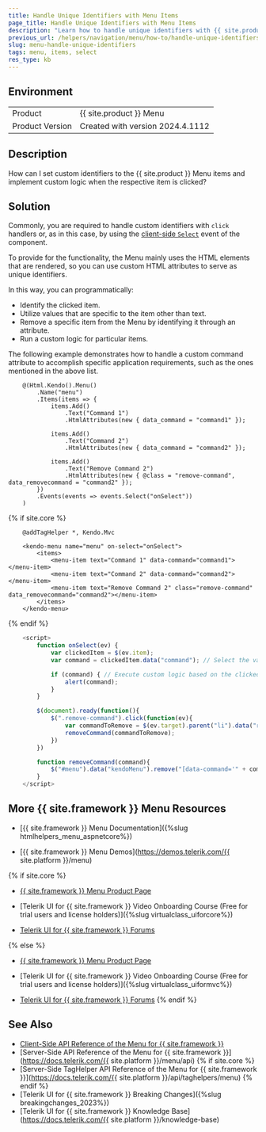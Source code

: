 ```yaml
---
title: Handle Unique Identifiers with Menu Items
page_title: Handle Unique Identifiers with Menu Items
description: "Learn how to handle unique identifiers with {{ site.product }} Menu items in {{ site.framework }} applications."
previous_url: /helpers/navigation/menu/how-to/handle-unique-identifiers, /html-helpers/navigation/menu/how-to/handle-unique-identifiers
slug: menu-handle-unique-identifiers
tags: menu, items, select
res_type: kb
---
```


## Environment
<table>
 <tr>
  <td>Product</td>
  <td>{{ site.product }} Menu</td>
 </tr>
 <tr>
  <td>Product Version</td>
  <td>Created with version 2024.4.1112</td>
 </tr>
</table>

## Description
How can I set custom identifiers to the {{ site.product }} Menu items and implement custom logic when the respective item is clicked?

## Solution
Commonly, you are required to handle custom identifiers with `click` handlers or, as in this case, by using the [client-side `Select`](/api/kendo.mvc.ui.fluent/menueventbuilder#selectsystemstring) event of the component.

To provide for the functionality, the Menu mainly uses the HTML elements that are rendered, so you can use custom HTML attributes to serve as unique identifiers.  

In this way, you can programmatically:

* Identify the clicked item.
* Utilize values that are specific to the item other than text.
* Remove a specific item from the Menu by identifying it through an attribute.
* Run a custom logic for particular items.

The following example demonstrates how to handle a custom command attribute to accomplish specific application requirements, such as the ones mentioned in the above list.

```HtmlHelper
    @(Html.Kendo().Menu()
        .Name("menu")
        .Items(items => {
            items.Add()
                .Text("Command 1")
                .HtmlAttributes(new { data_command = "command1" });

            items.Add()
                .Text("Command 2")
                .HtmlAttributes(new { data_command = "command2" });

            items.Add()
                .Text("Remove Command 2")
                .HtmlAttributes(new { @class = "remove-command", data_removecommand = "command2" });
        })
        .Events(events => events.Select("onSelect"))
    )
```

{% if site.core %}
```TagHelper
    @addTagHelper *, Kendo.Mvc

    <kendo-menu name="menu" on-select="onSelect">
        <items>
            <menu-item text="Command 1" data-command="command1"></menu-item>
            <menu-item text="Command 2" data-command="command2"></menu-item>
            <menu-item text="Remove Command 2" class="remove-command" data_removecommand="command2"></menu-item>
        </items>
    </kendo-menu>
```
{% endif %}

```JavaScript
    <script>
        function onSelect(ev) {
            var clickedItem = $(ev.item);
            var command = clickedItem.data("command"); // Select the value of the "data-command" attribute to identify the clicked Menu item.

            if (command) { // Execute custom logic based on the clicked Menu item.
                alert(command);
            }
        }

        $(document).ready(function(){
            $(".remove-command").click(function(ev){
                var commandToRemove = $(ev.target).parent("li").data("removecommand");
                removeCommand(commandToRemove);
            })
        })

        function removeCommand(command){
            $("#menu").data("kendoMenu").remove("[data-command='" + command + "']"); // Remove the Menu item.
        }
    </script>
```

## More {{ site.framework }} Menu Resources

* [{{ site.framework }} Menu Documentation]({%slug htmlhelpers_menu_aspnetcore%})

* [{{ site.framework }} Menu Demos](https://demos.telerik.com/{{ site.platform }}/menu)

{% if site.core %}
* [{{ site.framework }} Menu Product Page](https://www.telerik.com/aspnet-core-ui/menu)

* [Telerik UI for {{ site.framework }} Video Onboarding Course (Free for trial users and license holders)]({%slug virtualclass_uiforcore%})

* [Telerik UI for {{ site.framework }} Forums](https://www.telerik.com/forums/aspnet-core-ui)

{% else %}
* [{{ site.framework }} Menu Product Page](https://www.telerik.com/aspnet-mvc/menu)

* [Telerik UI for {{ site.framework }} Video Onboarding Course (Free for trial users and license holders)]({%slug virtualclass_uiformvc%})

* [Telerik UI for {{ site.framework }} Forums](https://www.telerik.com/forums/aspnet-mvc)
{% endif %}

## See Also

* [Client-Side API Reference of the Menu for {{ site.framework }}](https://docs.telerik.com/kendo-ui/api/javascript/ui/menu)
* [Server-Side API Reference of the Menu for {{ site.framework }}](https://docs.telerik.com/{{ site.platform }}/menu/api)
{% if site.core %}
* [Server-Side TagHelper API Reference of the Menu for {{ site.framework }}](https://docs.telerik.com/{{ site.platform }}/api/taghelpers/menu)
{% endif %}
* [Telerik UI for {{ site.framework }} Breaking Changes]({%slug breakingchanges_2023%})
* [Telerik UI for {{ site.framework }} Knowledge Base](https://docs.telerik.com/{{ site.platform }}/knowledge-base)
